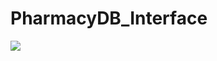 # PharmacyDB_Interface
![](https://github.com/mohammedgamal2002/PharmacyDB_Interface/blob/master/pdf_images/Pharmacist%20DB_Page_01.png)
